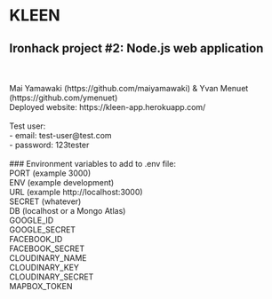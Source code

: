 # KLEEN
## Ironhack project #2: Node.js web application
<br>
<br>
Mai Yamawaki (https://github.com/maiyamawaki) & Yvan Menuet (https://github.com/ymenuet)<br>
Deployed website: https://kleen-app.herokuapp.com/
<br>
<br>
Test user:<br>
- email: test-user@test.com<br>
- password: 123tester
<br>
<br>
### Environment variables to add to .env file:
<br>
PORT (example 3000)<br>
ENV (example development)<br>
URL (example http://localhost:3000)<br>
SECRET (whatever)<br>
DB (localhost or a Mongo Atlas)<br>
GOOGLE_ID<br>
GOOGLE_SECRET<br>
FACEBOOK_ID<br>
FACEBOOK_SECRET<br>
CLOUDINARY_NAME<br>
CLOUDINARY_KEY<br>
CLOUDINARY_SECRET<br>
MAPBOX_TOKEN<br>

